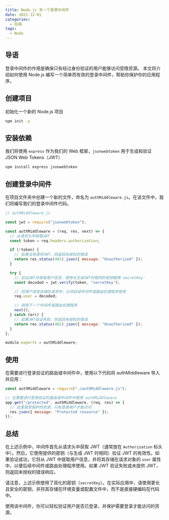 ```yaml
---
title: Node.js 写一个登录中间件
date: 2022-12-01
categories:
  - 后端
tags:
  - Node
---
```


## 导语

登录中间件的作用是确保只有经过身份验证的用户能够访问受限资源。
本文将介绍如何使用 Node.js 编写一个简单而有效的登录中间件，帮助你保护你的应用程序。

## 创建项目

初始化一个新的 Node.js 项目

```bash
npm init -y
```

## 安装依赖

我们将使用 `express` 作为我们的 Web 框架，`jsonwebtoken` 用于生成和验证 JSON Web Tokens（JWT）

```bash
npm install express jsonwebtoken
```

## 创建登录中间件

在项目文件夹中创建一个新的文件，命名为 `authMiddleware.js`。在该文件中，我们将编写我们的登录中间件代码。

```js
// authMiddleware.js

const jwt = require("jsonwebtoken");

const authMiddleware = (req, res, next) => {
  // 从请求头中获取JWT
  const token = req.headers.authorization;

  if (!token) {
    // 如果没有提供JWT，则返回未授权的错误
    return res.status(401).json({ message: "Unauthorized" });
  }

  try {
    // 验证JWT并提取用户信息，使用与生成JWT时相同的密钥替换'secretKey'
    const decoded = jwt.verify(token, "secretKey");

    // 将用户信息存储在请求中，以供后续中间件或路由处理程序使用
    req.user = decoded;

    // 调用下一个中间件或路由处理程序
    next();
  } catch (err) {
    // 如果JWT验证失败，则返回未授权的错误
    return res.status(401).json({ message: "Unauthorized" });
  }
};

module.exports = authMiddleware;
```

## 使用

在需要进行登录验证的路由或中间件中，使用以下代码将 authMiddleware 导入并应用：

```js
const authMiddleware = require("./authMiddleware.js");

// 在需要进行登录验证的路由或中间件中使用 authMiddleware
app.get("/protected", authMiddleware, (req, res) => {
  // 这里是受保护的资源，只有登录用户才能访问
  res.json({ message: "Protected resource" });
});
```

## 总结

在上述示例中，中间件首先从请求头中获取 JWT（通常放在 `Authorization` 标头中）。然后，它使用提供的密钥（与生成 JWT 时相同）验证 JWT 的有效性。如果验证成功，它将从 JWT 中提取用户信息，并将其存储在请求对象的 `user` 属性中，以便后续中间件或路由处理程序使用。如果 JWT 验证失败或未提供 JWT，则返回未授权的错误响应。

请注意，上述示例使用了简化的密钥（`secretKey`）。在实际应用中，请使用更长且安全的密钥，并将其存储在环境变量或配置文件中，而不是直接硬编码在代码中。

使用该中间件，你可以轻松验证用户是否已登录，并保护需要登录才能访问的资源。
